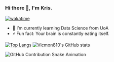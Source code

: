 ### Hi there 👋, I'm Kris.
[![wakatime](https://wakatime.com/badge/user/018bac48-ef32-4c63-85e7-1911bd66d9d8.svg)](https://wakatime.com/@018bac48-ef32-4c63-85e7-1911bd66d9d8)

-  🌱 I’m currently learning Data Science from UoA
-  ⚡ Fun fact: Your brain is constantly eating itself.

[![Top Langs](https://github-readme-stats.vercel.app/api/top-langs/?username=vicmon810&layout=pie&hide=html,css&langs_count=8&theme=swift)](https://github.com/vicmon810/github-readme-stats)
![Vicmon810's GitHub stats](https://github-readme-stats.vercel.app/api?username=vicmon810&show_icons=true&theme=panda&count_private=true&layout=compact)

![GitHub Contribution Snake Animation](https://vicmon810.github.io/vicmon810/github-contribution-grid-snake.svg)


<!--
[![Harlok's WakaTime stats](https://github-readme-stats.vercel.app/api/wakatime?username=vicmon)](https://github.com/anuraghazra/github-readme-stats)
**vicmon810/vicmon810** is a ✨ _special_ ✨ repository because its `README.md` (this file) appears on your GitHub profile.

Here are some ideas to get you started:
- 
- 🔭 I’m currently working on ...
- 🌱 I’m currently learning ...
- 👯 I’m looking to collaborate on ...
- 🤔 I’m looking for help with ...
- 💬 Ask me about ...
- 📫 How to reach me: ...
- 😄 Pronouns: ...
- ⚡ Fun fact: ...
-->

